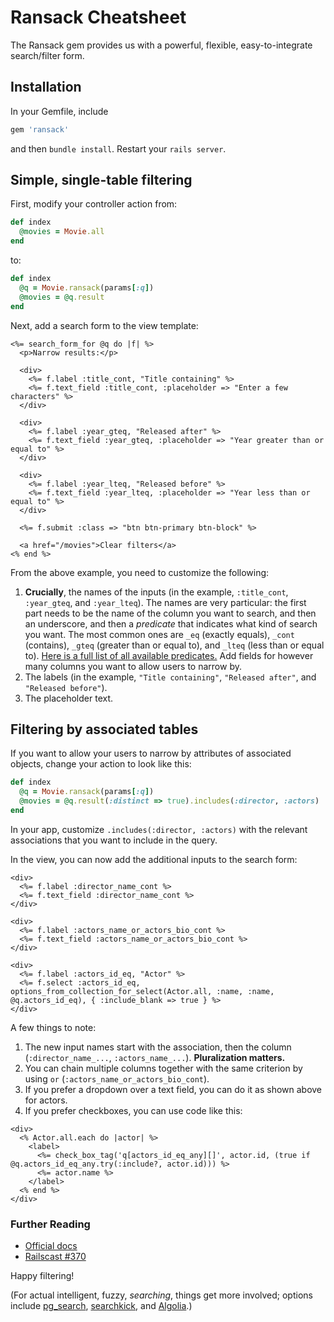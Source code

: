 # Ransack Cheatsheet

The Ransack gem provides us with a powerful, flexible, easy-to-integrate search/filter form.

## Installation

In your Gemfile, include

```ruby
gem 'ransack'
```
    
and then `bundle install`. Restart your `rails server`.

## Simple, single-table filtering

First, modify your controller action from:

```ruby
def index
  @movies = Movie.all
end
```

to:

```ruby
def index  
  @q = Movie.ransack(params[:q])
  @movies = @q.result
end
```

Next, add a search form to the view template:

```erb
<%= search_form_for @q do |f| %>
  <p>Narrow results:</p>

  <div>
    <%= f.label :title_cont, "Title containing" %>
    <%= f.text_field :title_cont, :placeholder => "Enter a few characters" %>
  </div>

  <div>
    <%= f.label :year_gteq, "Released after" %>
    <%= f.text_field :year_gteq, :placeholder => "Year greater than or equal to" %>
  </div>

  <div>
    <%= f.label :year_lteq, "Released before" %>
    <%= f.text_field :year_lteq, :placeholder => "Year less than or equal to" %>
  </div>

  <%= f.submit :class => "btn btn-primary btn-block" %>
  
  <a href="/movies">Clear filters</a>
<% end %>

```

From the above example, you need to customize the following:

 1. **Crucially**, the names of the inputs (in the example, `:title_cont`, `:year_gteq`, and `:year_lteq`). The names are very particular: the first part needs to be the name of the column you want to search, and then an underscore, and then a *predicate* that indicates what kind of search you want. The most common ones are `_eq` (exactly equals), `_cont` (contains), `_gteq` (greater than or equal to), and `_lteq` (less than or equal to). [Here is a full list of all available predicates.](https://github.com/activerecord-hackery/ransack/wiki/Basic-Searching#eq-equals) Add fields for however many columns you want to allow users to narrow by.
 2. The labels (in the example, `"Title containing"`, `"Released after"`, and `"Released before"`).
 3. The placeholder text.

## Filtering by associated tables

If you want to allow your users to narrow by attributes of associated objects, change your action to look like this:

```ruby
def index  
  @q = Movie.ransack(params[:q])
  @movies = @q.result(:distinct => true).includes(:director, :actors)
end
```

In your app, customize `.includes(:director, :actors)` with the relevant associations that you want to include in the query.

In the view, you can now add the additional inputs to the search form:

```erb
<div>
  <%= f.label :director_name_cont %>
  <%= f.text_field :director_name_cont %>
</div>

<div>
  <%= f.label :actors_name_or_actors_bio_cont %>
  <%= f.text_field :actors_name_or_actors_bio_cont %>
</div>

<div>
  <%= f.label :actors_id_eq, "Actor" %>
  <%= f.select :actors_id_eq, options_from_collection_for_select(Actor.all, :name, :name, @q.actors_id_eq), { :include_blank => true } %>
</div>
```

A few things to note:

 1. The new input names start with the association, then the column (`:director_name_...`, `:actors_name_...`). **Pluralization matters.**
 2. You can chain multiple columns together with the same criterion by using `or` (`:actors_name_or_actors_bio_cont`).
 3. If you prefer a dropdown over a text field, you can do it as shown above for actors.
 4. If you prefer checkboxes, you can use code like this:

```erb
<div>
  <% Actor.all.each do |actor| %>
    <label>
      <%= check_box_tag('q[actors_id_eq_any][]', actor.id, (true if @q.actors_id_eq_any.try(:include?, actor.id))) %>
      <%= actor.name %>
    </label>
  <% end %>
</div>
```

### Further Reading

 - [Official docs](https://github.com/activerecord-hackery/ransack)
 - [Railscast #370](http://railscasts.com/episodes/370-ransack)

Happy filtering!

(For actual intelligent, fuzzy, _searching_, things get more involved; options include [pg_search](https://github.com/Casecommons/pg_search), [searchkick](https://github.com/ankane/searchkick), and [Algolia](https://www.algolia.com/doc/framework-integration/rails/getting-started/setup/?language=ruby).)
